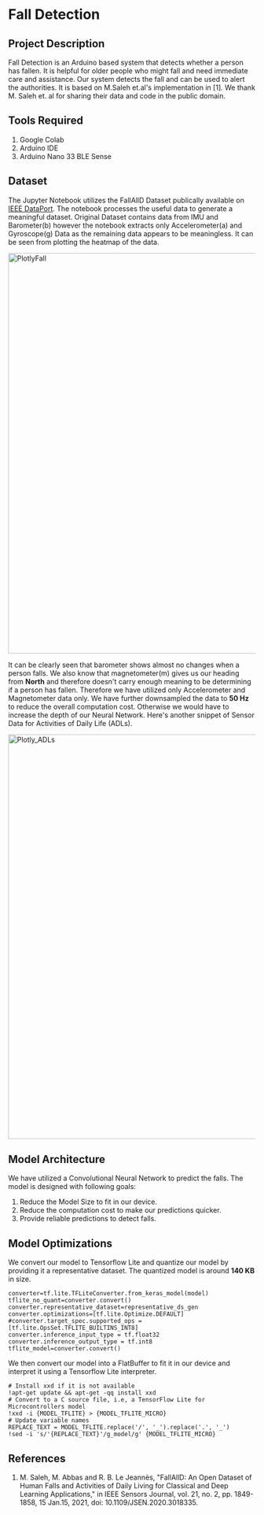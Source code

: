 # Fall Detection

## Project Description
Fall Detection is an Arduino based system that detects whether a person has fallen. It is helpful for older people who might fall and need immediate care and assistance. Our system detects the fall and can be used to alert the authorities. It is based on M.Saleh et.al's implementation in [1]. We thank M. Saleh et. al for sharing their data and code in the public domain.

## Tools Required
1. Google Colab
2. Arduino IDE
3. Arduino Nano 33 BLE Sense

## Dataset
The Jupyter Notebook utilizes the FallAllD Dataset publically available on [IEEE DataPort](http://ieee-dataport.org/2203). The notebook processes the useful data to generate a meaningful dataset.
Original Dataset contains data from IMU and Barometer(b) however the notebook extracts only Accelerometer(a) and Gyroscope(g) Data as the remaining data appears to be meaningless. It can be seen from plotting the heatmap of the data.

<img width="814" alt="PlotlyFall" src="https://user-images.githubusercontent.com/65295655/149725779-699cf461-4777-4f34-86bf-7beeddc09171.png">

It can be clearly seen that barometer shows almost no changes when a person falls. We also know that magnetometer(m) gives us our heading from **North** and therefore doesn't carry enough meaning to be determining if a person has fallen.
Therefore we have utilized only Accelerometer and Magnetometer data only. We have further downsampled the data to **50 Hz** to reduce the overall computation cost. Otherwise we would have to increase the depth of our Neural Network. Here's another snippet of Sensor Data for Activities of Daily Life (ADLs).

<img width="822" alt="Plotly_ADLs" src="https://user-images.githubusercontent.com/65295655/149726068-045ab66f-1c0f-4979-88f6-d68253df6d87.png">

## Model Architecture 
We have utilized a Convolutional Neural Network to predict the falls. The model is designed with following goals:
1. Reduce the Model Size to fit in our device.
2. Reduce the computation cost to make our predictions quicker.
3. Provide reliable predictions to detect falls.

## Model Optimizations
We convert our model to Tensorflow Lite and quantize our model by providing it a representative dataset. The quantized model is around **140 KB** in size.
```
converter=tf.lite.TFLiteConverter.from_keras_model(model)
tflite_no_quant=converter.convert()
converter.representative_dataset=representative_ds_gen
converter.optimizations=[tf.lite.Optimize.DEFAULT]
#converter.target_spec.supported_ops = [tf.lite.OpsSet.TFLITE_BUILTINS_INT8]
converter.inference_input_type = tf.float32
converter.inference_output_type = tf.int8
tflite_model=converter.convert()
```
We then convert our model into a FlatBuffer to fit it in our device and interpret it using a Tensorflow Lite interpreter.
```
# Install xxd if it is not available
!apt-get update && apt-get -qq install xxd
# Convert to a C source file, i.e, a TensorFlow Lite for Microcontrollers model
!xxd -i {MODEL_TFLITE} > {MODEL_TFLITE_MICRO}
# Update variable names
REPLACE_TEXT = MODEL_TFLITE.replace('/', '_').replace('.', '_')
!sed -i 's/'{REPLACE_TEXT}'/g_model/g' {MODEL_TFLITE_MICRO}
```


## References
1. M. Saleh, M. Abbas and R. B. Le Jeannès, "FallAllD: An Open Dataset of Human Falls and Activities of Daily Living for Classical and Deep Learning Applications," in IEEE Sensors Journal, vol. 21, no. 2, pp. 1849-1858, 15 Jan.15, 2021, doi: 10.1109/JSEN.2020.3018335.
